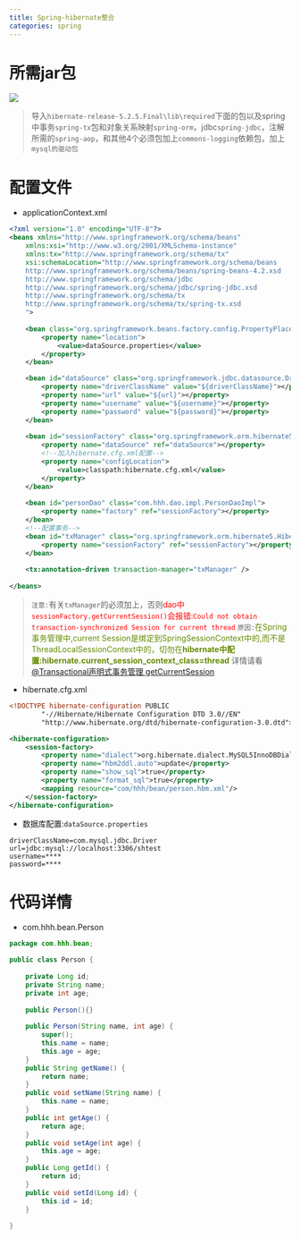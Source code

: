 ```yaml
---
title: Spring-hibernate整合
categories: spring
---
```


# 所需jar包
![](Spring-hibernate整合/1.png)
> 导入`hibernate-release-5.2.5.Final\lib\required`下面的包以及spring中事务`spring-tx`包和对象关系映射`spring-orm`，jdbc`spring-jdbc`，注解所需的`spring-aop`，和其他4个必须包加上`commons-logging`依赖包，加上`mysql的驱动包`

# 配置文件
- applicationContext.xml
``` xml
<?xml version="1.0" encoding="UTF-8"?>
<beans xmlns="http://www.springframework.org/schema/beans"
	xmlns:xsi="http://www.w3.org/2001/XMLSchema-instance"
	xmlns:tx="http://www.springframework.org/schema/tx"
	xsi:schemaLocation="http://www.springframework.org/schema/beans
	http://www.springframework.org/schema/beans/spring-beans-4.2.xsd
	http://www.springframework.org/schema/jdbc
	http://www.springframework.org/schema/jdbc/spring-jdbc.xsd
	http://www.springframework.org/schema/tx
	http://www.springframework.org/schema/tx/spring-tx.xsd
	">
	
	<bean class="org.springframework.beans.factory.config.PropertyPlaceholderConfigurer">
		<property name="location">
			<value>dataSource.properties</value>
		</property>
	</bean>

	<bean id="dataSource" class="org.springframework.jdbc.datasource.DriverManagerDataSource">
		<property name="driverClassName" value="${driverClassName}"></property>
		<property name="url" value="${url}"></property>
		<property name="username" value="${username}"></property>
		<property name="password" value="${password}"></property>
	</bean>
	
	<bean id="sessionFactory" class="org.springframework.orm.hibernate5.LocalSessionFactoryBean">
		<property name="dataSource" ref="dataSource"></property>
		<!--加入hibernate.cfg.xml配置-->
		<property name="configLocation">
			<value>classpath:hibernate.cfg.xml</value>
		</property>
	</bean>
	
	<bean id="personDao" class="com.hhh.dao.impl.PersonDaoImpl">
		<property name="factory" ref="sessionFactory"></property>
	</bean>
	<!--配置事务-->
	<bean id="txManager" class="org.springframework.orm.hibernate5.HibernateTransactionManager">
		<property name="sessionFactory" ref="sessionFactory"></property>
	</bean>
	
	<tx:annotation-driven transaction-manager="txManager" />
	
</beans>
```
> `注意:`有关`txManager`的必须加上，否则<font color='red'>dao中`sessionFactory.getCurrentSession()`会报错:`Could not obtain transaction-synchronized Session for current thread`</font>
> `原因:`<font color='#658B00'>在Spring事务管理中,current Session是绑定到SpringSessionContext中的,而不是ThreadLocalSessionContext中的，切勿在**hibernate中配置:hibernate.current_session_context_class=thread**</font>
> 详情请看[@Transactional声明式事务管理  getCurrentSession](http://blog.csdn.net/irelandken/article/details/7193123)

- hibernate.cfg.xml
``` xml
<!DOCTYPE hibernate-configuration PUBLIC
        "-//Hibernate/Hibernate Configuration DTD 3.0//EN"
        "http://www.hibernate.org/dtd/hibernate-configuration-3.0.dtd">

<hibernate-configuration>
    <session-factory>
        <property name="dialect">org.hibernate.dialect.MySQL5InnoDBDialect</property>
        <property name="hbm2ddl.auto">update</property>
        <property name="show_sql">true</property>
        <property name="format_sql">true</property>
       	<mapping resource="com/hhh/bean/person.hbm.xml"/>
    </session-factory>
</hibernate-configuration>
```
- 数据库配置:`dataSource.properties`
``` properties
driverClassName=com.mysql.jdbc.Driver
url=jdbc:mysql://localhost:3306/shtest
username=****
password=****
```

# 代码详情
- com.hhh.bean.Person
``` java
package com.hhh.bean;

public class Person {
	
	private Long id;
	private String name;
	private int age;
	
	public Person(){}
	
	public Person(String name, int age) {
		super();
		this.name = name;
		this.age = age;
	}
	public String getName() {
		return name;
	}
	public void setName(String name) {
		this.name = name;
	}
	public int getAge() {
		return age;
	}
	public void setAge(int age) {
		this.age = age;
	}
	public Long getId() {
		return id;
	}
	public void setId(Long id) {
		this.id = id;
	}
	
}

```